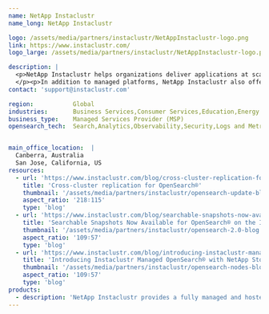 ```yaml
---
name: NetApp Instaclustr
name_long: NetApp Instaclustr

logo: /assets/media/partners/instaclustr/NetAppInstaclustr-logo.png
link: https://www.instaclustr.com/
logo_large: /assets/media/partners/instaclustr/NetAppInstaclustr-logo.png

description: |
  <p>NetApp Instaclustr helps organizations deliver applications at scale by operating and supporting their data infrastructure through its SaaS platform for open source technologies, whether on-prem or in their cloud of choice.
  </p><p>In addition to managed platforms, NetApp Instaclustr also offers 24x7 support services, consulting and training for numerous open source technologies.</p>
contact: 'support@instaclustr.com'

region:           Global
industries:       Business Services,Consumer Services,Education,Energy and Utilities,Healthcare,Media and Entertainment,Public Sector,Non-Profit,Retail and e-Commerce,Software and Technology,Financial Services
business_type:    Managed Services Provider (MSP)
opensearch_tech:  Search,Analytics,Observability,Security,Logs and Metrics


main_office_location:  |
  Canberra, Australia
  San Jose, California, US
resources:
  - url: 'https://www.instaclustr.com/blog/cross-cluster-replication-for-opensearch/'
    title: 'Cross-cluster replication for OpenSearch®'
    thumbnail: '/assets/media/partners/instaclustr/opensearch-update-blog.png'
    aspect_ratio: '218∶115'
    type: 'blog'
  - url: 'https://www.instaclustr.com/blog/searchable-snapshots-now-available-for-opensearch-on-the-instaclustr-managed-platform/'
    title: 'Searchable Snapshots Now Available for OpenSearch® on the Instaclustr Managed Platform'
    thumbnail: '/assets/media/partners/instaclustr/opensearch-2.0-blog.png'
    aspect_ratio: '109∶57'
    type: 'blog'
  - url: 'https://www.instaclustr.com/blog/introducing-instaclustr-managed-opensearch-with-netapp-storagegrid/'
    title: 'Introducing Instaclustr Managed OpenSearch® with NetApp StorageGRID®'
    thumbnail: '/assets/media/partners/instaclustr/opensearch-nodes-blog.png'
    aspect_ratio: '109∶57'
    type: 'blog'
products:
  - description: 'NetApp Instaclustr provides a fully managed and hosted service for OpenSearch on your cloud provider of choice under the Apache 2.0 License.'
---
```

